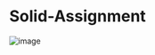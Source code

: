 # Solid-Assignment
![image](https://github.com/user-attachments/assets/84f346b9-0d6b-4902-81f5-1c4f068f3cd9)

